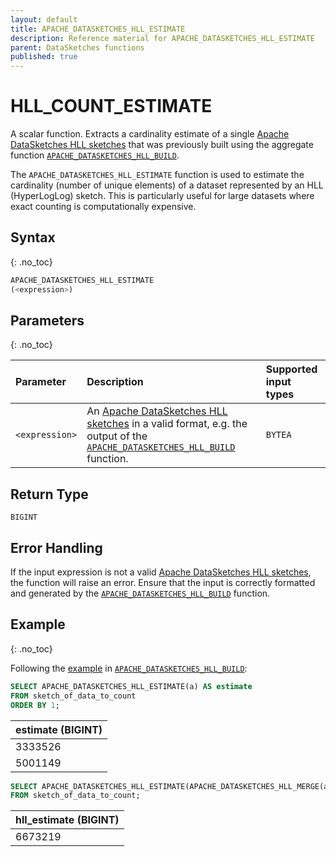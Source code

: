 ```yaml
---
layout: default
title: APACHE_DATASKETCHES_HLL_ESTIMATE
description: Reference material for APACHE_DATASKETCHES_HLL_ESTIMATE
parent: DataSketches functions
published: true
---
```


# HLL_COUNT_ESTIMATE

A scalar function.
Extracts a cardinality estimate of a
single [Apache DataSketches HLL sketches](https://datasketches.apache.org/docs/HLL/HLL.html) that was previously built
using the aggregate
function [`APACHE_DATASKETCHES_HLL_BUILD`](apache-datasketches-hll-build.md).

The `APACHE_DATASKETCHES_HLL_ESTIMATE` function is used to estimate the cardinality (number of unique elements) of a dataset represented by an HLL (HyperLogLog) sketch. This is particularly useful for large datasets where exact counting is computationally expensive.
## Syntax

{: .no_toc}

```sql
APACHE_DATASKETCHES_HLL_ESTIMATE
(<expression>)
```

## Parameters

{: .no_toc}

| Parameter      | Description                                                                                                                                                                                                      | Supported input types |
|:---------------|:-----------------------------------------------------------------------------------------------------------------------------------------------------------------------------------------------------------------|:----------------------|
| `<expression>` | An [Apache DataSketches HLL sketches](https://datasketches.apache.org/docs/HLL/HLL.html) in a valid format, e.g. the output of the [`APACHE_DATASKETCHES_HLL_BUILD`](apache-datasketches-hll-build.md) function. | `BYTEA`               |

## Return Type

`BIGINT`

## Error Handling

If the input expression is not a valid [Apache DataSketches HLL sketches](https://datasketches.apache.org/docs/HLL/HLL.html), the function will raise an error.
Ensure that the input is correctly formatted and generated by the [`APACHE_DATASKETCHES_HLL_BUILD`](apache-datasketches-hll-build.md) function.

## Example

{: .no_toc}

Following the [example](apache-datasketches-hll-build.md#example)
in [`APACHE_DATASKETCHES_HLL_BUILD`](apache-datasketches-hll-build.md):

```sql
SELECT APACHE_DATASKETCHES_HLL_ESTIMATE(a) AS estimate
FROM sketch_of_data_to_count
ORDER BY 1;
```

| estimate (BIGINT) |
|:------------------|
| 3333526           |
| 5001149           |

```sql
SELECT APACHE_DATASKETCHES_HLL_ESTIMATE(APACHE_DATASKETCHES_HLL_MERGE(a)) AS estimate
FROM sketch_of_data_to_count;
```

| hll_estimate (BIGINT) |
|:----------------------|
| 6673219               |
